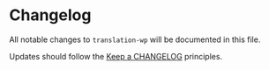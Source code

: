 # Changelog

All notable changes to `translation-wp` will be documented in this file.

Updates should follow the [Keep a CHANGELOG](http://keepachangelog.com/) principles.

